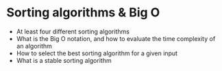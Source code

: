 # Sorting algorithms & Big O
* At least four different sorting algorithms
* What is the Big O notation, and how to evaluate the time complexity of an algorithm
* How to select the best sorting algorithm for a given input
* What is a stable sorting algorithm
